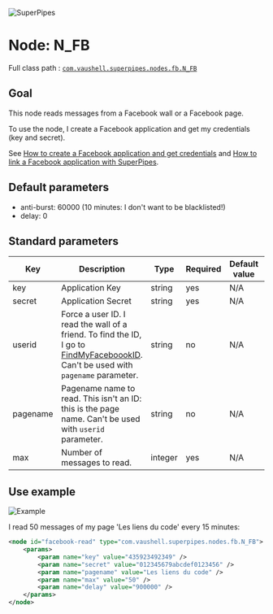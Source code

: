 ![SuperPipes](https://raw.githubusercontent.com/fabienvauchelles/superpipes/master/docs/images/logo_slogan238.png)


# Node: N_FB

Full class path : [`com.vaushell.superpipes.nodes.fb.N_FB`](../../superpipes/src/main/java/com/vaushell/superpipes/nodes/fb/N_FB.java)


## Goal

This node reads messages from a Facebook wall or a Facebook page.

To use the node, I create a Facebook application and get my credentials (key and secret).

See [How to create a Facebook application and get credentials](../tutorials/Create_Facebook_Application.md) and [How to link a Facebook application with SuperPipes](../tutorials/Link_Facebook_Application.md).


## Default parameters

* anti-burst: 60000 (10 minutes: I don't want to be blacklisted!)
* delay: 0


## Standard parameters

Key | Description | Type | Required | Default value | Example value
 --- | --- | --- | --- | --- | --- 
key | Application Key | string | yes | N/A | 435923492349
secret | Application Secret | string | yes | N/A | 012345679abcdef0123456
userid | Force a user ID. I read the wall of a friend. To find the ID, I go to [FindMyFaceboookID](http://findmyfacebookid.com/). Can't be used with `pagename`  parameter. | string | no | N/A | 12323324234
pagename | Pagename name to read. This isn't an ID: this is the page name. Can't be used with `userid` parameter. | string | no | N/A | Les liens du code
max | Number of messages to read. | integer | yes | N/A | 50


## Use example

![Example](https://raw.githubusercontent.com/fabienvauchelles/superpipes/master/docs/images/buffer_example.png)

I read 50 messages of my page 'Les liens du code' every 15 minutes:

```xml
<node id="facebook-read" type="com.vaushell.superpipes.nodes.fb.N_FB">
    <params>
        <param name="key" value="435923492349" />
        <param name="secret" value="012345679abcdef0123456" />
        <param name="pagename" value="Les liens du code" />
        <param name="max" value="50" />
        <param name="delay" value="900000" />
    </params>
</node>
```
